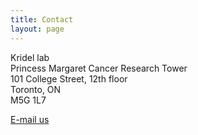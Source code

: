 ```yaml
---
title: Contact
layout: page
---
```


Kridel lab<br>
Princess Margaret Cancer Research Tower<br>
101 College Street, 12th floor<br>
Toronto, ON<br>
M5G 1L7<br>

[E-mail us](mailto:robert.kridel@uhn.ca)
